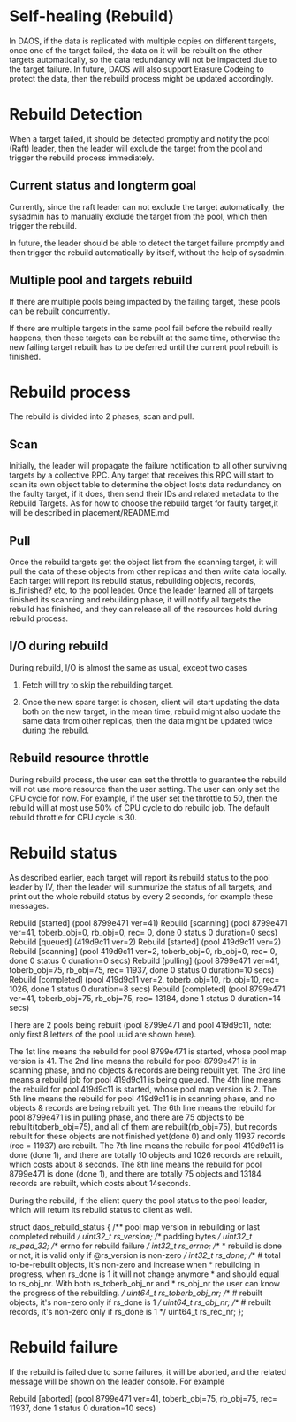 # Self-healing (Rebuild)

In DAOS, if the data is replicated with multiple copies on different
targets, once one of the target failed, the data on it will be rebuilt
on the other targets automatically, so the data redundancy will not be
impacted due to the target failure. In future, DAOS will also support
Erasure Codeing to protect the data, then the rebuild process might be
updated accordingly.

# Rebuild Detection

When a target failed, it should be detected promptly and
notify the pool (Raft) leader, then the leader will exclude
the target from the pool and trigger the rebuild process
immediately.

## Current status and longterm goal

Currently, since the raft leader can not exclude the target
automatically, the sysadmin has to manually exclude the target
from the pool, which then trigger the rebuild.

In future, the leader should be able to detect the target failure
promptly and then trigger the rebuild automatically by itself,
without the help of sysadmin.

## Multiple pool and targets rebuild

If there are multiple pools being impacted by the failing
target, these pools can be rebuilt concurrently.

If there are multiple targets in the same pool fail before the
rebuild really happens, then these targets can be rebuilt at the
same time, otherwise the new failing target rebuilt has to be deferred
until the current pool rebuilt is finished.

# Rebuild process

The rebuild is divided into 2 phases, scan and pull.

## Scan

Initially, the leader will propagate the failure notification
to all other surviving targets by a collective RPC. Any target
that receives this RPC will start to scan its own object table
to determine the object losts data redundancy on the faulty
target, if it does, then send their IDs and related metadata
to the Rebuild Targets. As for how to choose the rebuild target
for faulty target,it will be described in placement/README.md

## Pull

Once the rebuild targets get the object list from the scanning
target, it will pull the data of these objects from other
replicas and then write data locally. Each target will report
its rebuild status, rebuilding objects, records, is_finished?
etc, to the pool leader. Once the leader learned all of targets
finished its scanning and rebuilding phase, it will notify all targets
the rebuild has finished, and they can release all of the resources
hold during rebuild process.

## I/O during rebuild

During rebuild, I/O is almost the same as usual, except two cases

1. Fetch will try to skip the rebuilding target.

2. Once the new spare target is chosen, client will start updating
the data both on the new target, in the mean time, rebuild might also
update the same data from other replicas, then the data might be
updated twice during the rebuild.

## Rebuild resource throttle

During rebuild process, the user can set the throttle to guarantee
the rebuild will not use more resource than the user setting. The
user can only set the CPU cycle for now. For example, if the user set
the throttle to 50, then the rebuild will at most use 50% of CPU
cycle to do rebuild job. The default rebuild throttle for CPU cycle
is 30.

# Rebuild status

As described earlier, each target will report its rebuild status to
the pool leader by IV, then the leader will summurize the status of
all targets, and print out the whole rebuild status by every 2 seconds,
for example these messages.

Rebuild [started] (pool 8799e471 ver=41)
Rebuild [scanning] (pool 8799e471 ver=41, toberb_obj=0, rb_obj=0, rec= 0, done 0 status 0 duration=0 secs)
Rebuild [queued] (419d9c11 ver=2)
Rebuild [started] (pool 419d9c11 ver=2)
Rebuild [scanning] (pool 419d9c11 ver=2, toberb_obj=0, rb_obj=0, rec= 0, done 0 status 0 duration=0 secs)
Rebuild [pulling] (pool 8799e471 ver=41, toberb_obj=75, rb_obj=75, rec= 11937, done 0 status 0 duration=10 secs)
Rebuild [completed] (pool 419d9c11 ver=2, toberb_obj=10, rb_obj=10, rec= 1026, done 1 status 0 duration=8 secs)
Rebuild [completed] (pool 8799e471 ver=41, toberb_obj=75, rb_obj=75, rec= 13184, done 1 status 0 duration=14 secs)

There are 2 pools being rebuilt (pool 8799e471 and pool 419d9c11,
note: only first 8 letters of the pool uuid are shown here).

The 1st line means the rebuild for pool 8799e471 is started, whose pool
map version is 41.
The 2nd line means the rebuild for pool 8799e471 is in scanning phase,
and no objects & records are being rebuilt yet.
The 3rd line means a rebuild job for pool 419d9c11 is being queued.
The 4th line means the rebuild for pool 419d9c11 is started, whose pool
map version is 2.
The 5th line means the rebuild for pool 419d9c11 is in scanning phase,
and no objects & records are being rebuilt yet.
The 6th line means the rebuild for pool 8799e471 is in pulling phase,
and there are 75 objects to be rebuilt(toberb_obj=75), and all of them
are rebuilt(rb_obj=75), but records rebuilt for these objects are not
finished yet(done 0) and only 11937 records (rec = 11937) are rebuilt.
The 7th line means the rebuild for pool 419d9c11 is done (done 1), and
there are totally 10 objects and 1026 records are rebuilt, which costs
about 8 seconds.
The 8th line means the rebuild for pool 8799e471 is done (done 1), and
there are totally 75 objects and 13184 records are rebuilt, which costs
about 14seconds.

During the rebuild, if the client query the pool status to the pool leader,
which will return its rebuild status to client as well.

struct daos_rebuild_status {
        /** pool map version in rebuilding or last completed rebuild */
        uint32_t                rs_version;
        /** padding bytes */
        uint32_t                rs_pad_32;
        /** errno for rebuild failure */
        int32_t                 rs_errno;
        /**
         * rebuild is done or not, it is valid only if @rs_version is non-zero
         */
        int32_t                 rs_done;
        /** # total to-be-rebuilt objects, it's non-zero and increase when
         * rebuilding in progress, when rs_done is 1 it will not change anymore
         * and should equal to rs_obj_nr. With both rs_toberb_obj_nr and
         * rs_obj_nr the user can know the progress of the rebuilding.
         */
        uint64_t                rs_toberb_obj_nr;
        /** # rebuilt objects, it's non-zero only if rs_done is 1 */
        uint64_t                rs_obj_nr;
        /** # rebuilt records, it's non-zero only if rs_done is 1 */
        uint64_t                rs_rec_nr;
};

# Rebuild failure

If the rebuild is failed due to some failures, it will be aborted, and the
related message will be shown on the leader console. For example

Rebuild [aborted] (pool 8799e471 ver=41, toberb_obj=75, rb_obj=75, rec= 11937, done 1 status 0 duration=10 secs)
